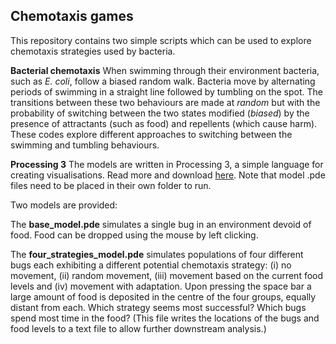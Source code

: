 ## Chemotaxis games ##

This repository contains two simple scripts which can be used to explore chemotaxis strategies used by bacteria. 

**Bacterial chemotaxis** When swimming through their environment bacteria, such as *E. coli*, follow a biased random walk. Bacteria move by alternating periods of swimming in a straight line followed by tumbling on the spot. The transitions between these two behaviours are made at *random* but with the probability of switching between the two states modified (*biased*) by the presence of attractants (such as food) and repellents (which cause harm). These codes explore different approaches to switching between the swimming and tumbling behaviours.

**Processing 3** The models are written in Processing 3, a simple language for creating visualisations. Read more and download [here](https://processing.org/). Note that model .pde files need to be placed in their own folder to run.

Two models are provided:

The **base_model.pde** simulates a single bug in an environment devoid of food. Food can be dropped using the mouse by left clicking.

The **four_strategies_model.pde** simulates populations of four different bugs each exhibiting a different potential chemotaxis strategy: (i) no movement, (ii) random movement, (iii) movement based on the current food levels and (iv) movement with adaptation. Upon pressing the space bar a large amount of food is deposited in the centre of the four groups, equally distant from each. Which strategy seems most successful? Which bugs spend most time in the food? (This file writes the locations of the bugs and food levels to a text file to allow further downstream analysis.)
